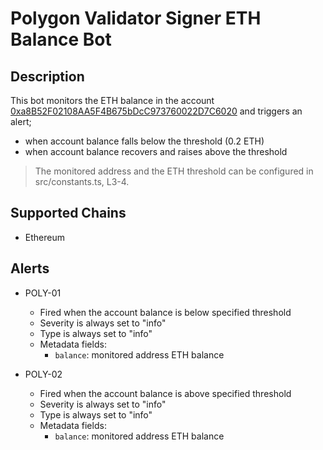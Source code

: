 # Polygon Validator Signer ETH Balance Bot

## Description

This bot monitors the ETH balance in the account [0xa8B52F02108AA5F4B675bDcC973760022D7C6020](https://etherscan.io/address/0xa8B52F02108AA5F4B675bDcC973760022D7C6020) and triggers an alert;

- when account balance falls below the threshold (0.2 ETH)
- when account balance recovers and raises above the threshold

> The monitored address and the ETH threshold can be configured in src/constants.ts, L3-4.

## Supported Chains

- Ethereum

## Alerts

- POLY-01

  - Fired when the account balance is below specified threshold
  - Severity is always set to "info"
  - Type is always set to "info"
  - Metadata fields:
    - `balance`: monitored address ETH balance

- POLY-02
  - Fired when the account balance is above specified threshold
  - Severity is always set to "info"
  - Type is always set to "info"
  - Metadata fields:
    - `balance`: monitored address ETH balance
